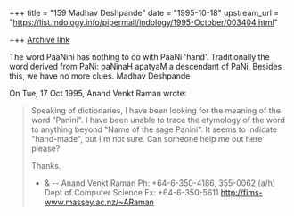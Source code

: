 +++
title = "159 Madhav Deshpande"
date = "1995-10-18"
upstream_url = "https://list.indology.info/pipermail/indology/1995-October/003404.html"

+++
[Archive link](https://list.indology.info/pipermail/indology/1995-October/003404.html)

The word PaaNini has nothing to do with PaaNi 'hand'.  Traditionally the 
word derived from PaNi:  paNinaH apatyaM a descendant of PaNi.  Besides 
this, we have no more clues.
	Madhav Deshpande

On Tue, 17 Oct 1995, Anand Venkt Raman wrote:

> Speaking of dictionaries, I have been looking for the meaning of the
> word "Panini". I have been unable to trace the etymology of the word to
> anything beyond "Name of the sage Panini". It seems to indicate
> "hand-made", but I'm not sure. Can someone help me out here please?
> 
> Thanks.
> 
> - &
> --
> Anand Venkt Raman                 Ph: +64-6-350-4186, 355-0062 (a/h)
> Dept of Computer Science          Fx: +64-6-350-5611
> http://fims-www.massey.ac.nz/~ARaman
>  
> 





